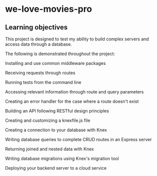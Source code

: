 # we-love-movies-pro

## Learning objectives

This project is designed to test my ability to build complex servers and access data through a database. 

The following is demonstrated throughout the project:

Installing and use common middleware packages

Receiving requests through routes

Running tests from the command line

Accessing relevant information through route and query parameters

Creating an error handler for the case where a route doesn't exist

Building an API following RESTful design principles

Creating and customizing a knexfile.js file

Creating a connection to your database with Knex

Writing database queries to complete CRUD routes in an Express server

Returning joined and nested data with Knex

Writing database migrations using Knex's migration tool

Deploying your backend server to a cloud service
